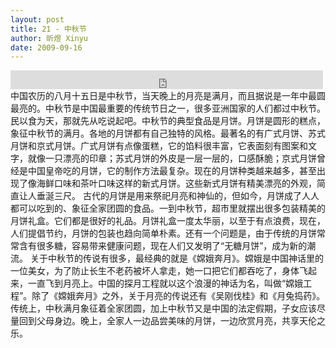 ```yaml
---
layout: post
title: 21 - 中秋节
author: 昕煜 Xinyu
date: 2009-09-16
---
```


<iframe src="https://archive.org/embed/slowchinese_201909/Slow_Chinese_021.mp3" width="500" height="30" frameborder="0" webkitallowfullscreen="true" mozallowfullscreen="true" allowfullscreen></iframe>
中国农历的八月十五日是中秋节，当天晚上的月亮是满月，而且据说是一年中最圆最亮的。中秋节是中国最重要的传统节日之一，很多亚洲国家的人们都过中秋节。
民以食为天，那就先从吃说起吧。中秋节的典型食品是月饼。月饼是圆形的糕点，象征中秋节的满月。各地的月饼都有自己独特的风格。最著名的有广式月饼、苏式月饼和京式月饼。广式月饼有点像蛋糕，它的馅料很丰富，它表面刻有图案和文字，就像一只漂亮的印章；苏式月饼的外皮是一层一层的，口感酥脆；京式月饼曾经是中国皇帝吃的月饼，它的制作方法最复杂。现在的月饼种类越来越多，甚至出现了像海鲜口味和茶叶口味这样的新式月饼。这些新式月饼有精美漂亮的外观，简直让人垂涎三尺。
古代的月饼是用来祭祀月亮和神仙的，但如今，月饼成了人人都可以吃到的、象征全家团圆的食品。一到中秋节，超市里就摆出很多包装精美的月饼礼盒。它们都是很好的礼品。月饼礼盒一度太华丽，以至于有点浪费，现在，人们提倡节约，月饼的包装也趋向简单朴素。还有一个问题是，由于传统的月饼常常含有很多糖，容易带来健康问题，现在人们又发明了“无糖月饼”，成为新的潮流。
关于中秋节的传说有很多，最经典的就是《嫦娥奔月》。嫦娥是中国神话里的一位美女，为了防止长生不老药被坏人拿走，她一口把它们都吞吃了，身体飞起来，一直飞到月亮上。中国的探月工程就以这个浪漫的神话为名，叫做“嫦娥工程”。除了《嫦娥奔月》之外，关于月亮的传说还有《吴刚伐桂》和《月兔捣药》。
传统上，中秋满月象征着全家团圆，加上中秋节又是中国的法定假期，子女应该尽量回到父母身边。晚上，全家人一边品尝美味的月饼，一边欣赏月亮，共享天伦之乐。
 
